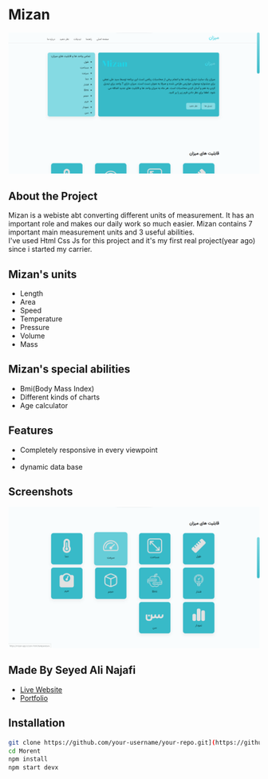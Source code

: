 # Mizan

![Project Logo](desktop.png)

## About the Project
Mizan is a webiste abt converting different units of measurement. It has an important role and makes our daily work so much easier. Mizan contains 7 important main measurement units and 3 useful abilities.  
I've used Html Css Js for this project and it's my first real project(year ago) since i started my carrier.  


## Mizan's units
- Length
- Area
- Speed
- Temperature
- Pressure
- Volume
- Mass

## Mizan's special abilities
- Bmi(Body Mass Index)
- Different kinds of charts
- Age calculator

## Features
- Completely responsive in every viewpoint
- 
- dynamic data base

## Screenshots
![Mizan's units](units.png) 



## Made By Seyed Ali Najafi
- [Live Website](https://mizan-app.ir)  
- [Portfolio](https://seyedalinajafi.ir)


## Installation
```bash
git clone https://github.com/your-username/your-repo.git](https://github.com/SeyedAliNajafi/Morent
cd Morent
npm install
npm start devx
